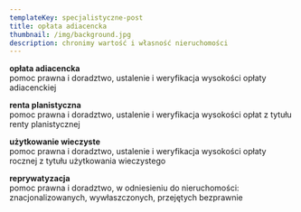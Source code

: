 ```yaml
---
templateKey: specjalistyczne-post
title: opłata adiacencka
thumbnail: /img/background.jpg
description: chronimy wartość i własność nieruchomości
---
```



**opłata adiacencka**  
pomoc prawna i doradztwo, ustalenie i weryfikacja wysokości opłaty adiacenckiej



**renta planistyczna**  
pomoc prawna i doradztwo, ustalenie i weryfikacja wysokości opłat z tytułu renty planistycznej



**użytkowanie wieczyste**  
pomoc prawna i doradztwo, ustalenie i weryfikacja wysokości opłaty rocznej z tytułu użytkowania wieczystego



**reprywatyzacja**  
pomoc prawna i doradztwo, w odniesieniu do nieruchomości: znacjonalizowanych, wywłaszczonych, przejętych bezprawnie
